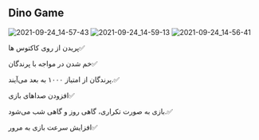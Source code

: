 ## Dino Game
![2021-09-24_14-57-43](https://user-images.githubusercontent.com/88204357/134670317-c117c8da-7e55-4cec-9f80-25138c61933a.jpg)
![2021-09-24_14-59-13](https://user-images.githubusercontent.com/88204357/134670338-fc4834a5-a52f-4725-95a8-2fcb5b40c0cf.jpg)
![2021-09-24_14-56-41](https://user-images.githubusercontent.com/88204357/134670345-277df1da-7a12-4684-8269-ae2cd722fb36.jpg)

پریدن از روی کاکتوس ها✅

خم شدن در مواجه با پرندگان✅

پرندگان از امتیاز ۱۰۰۰ به بعد می‌آیند.✅

افزودن صداهای بازی✅

بازی به صورت تکراری، گاهی روز و گاهی شب می‌شود.✅

افزایش سرعت بازی به مرور✅
